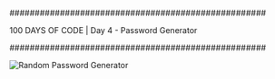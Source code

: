 ###################################################

100 DAYS OF CODE | Day 4 - Password Generator 

###################################################

![Random Password Generator](https://user-images.githubusercontent.com/44852992/198911135-35b3dedb-f007-413e-9c35-6b88ae2438e3.gif)
